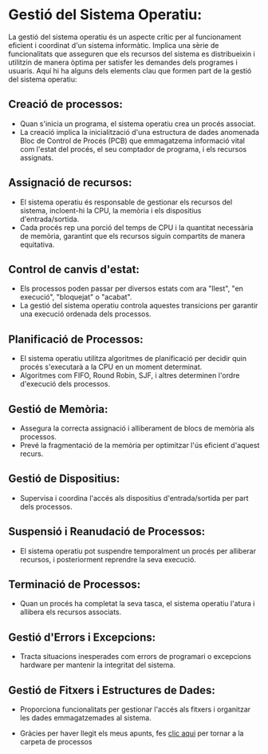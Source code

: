 # Gestió del Sistema Operatiu:
La gestió del sistema operatiu és un aspecte crític per al funcionament eficient i coordinat d'un sistema informàtic. Implica una sèrie de funcionalitats que asseguren que els recursos del sistema es distribueixin i utilitzin de manera òptima per satisfer les demandes dels programes i usuaris. Aquí hi ha alguns dels elements clau que formen part de la gestió del sistema operatiu:
## Creació de processos:
- Quan s'inicia un programa, el sistema operatiu crea un procés associat.
- La creació implica la inicialització d'una estructura de dades anomenada Bloc de Control de Procés (PCB) que emmagatzema informació vital com l'estat del procés, el seu comptador de programa, i els recursos assignats.
## Assignació de recursos:
- El sistema operatiu és responsable de gestionar els recursos del sistema, incloent-hi la CPU, la memòria i els dispositius d'entrada/sortida.
- Cada procés rep una porció del temps de CPU i la quantitat necessària de memòria, garantint que els recursos siguin compartits de manera equitativa.
## Control de canvis d'estat:
- Els processos poden passar per diversos estats com ara "llest", "en execució", "bloquejat" o "acabat".
- La gestió del sistema operatiu controla aquestes transicions per garantir una execució ordenada dels processos.
## Planificació de Processos:
- El sistema operatiu utilitza algoritmes de planificació per decidir quin procés s'executarà a la CPU en un moment determinat.
- Algoritmes com FIFO, Round Robin, SJF, i altres determinen l'ordre d'execució dels processos.
## Gestió de Memòria:
- Assegura la correcta assignació i alliberament de blocs de memòria als processos.
- Prevé la fragmentació de la memòria per optimitzar l'ús eficient d'aquest recurs.
## Gestió de Dispositius:
- Supervisa i coordina l'accés als dispositius d'entrada/sortida per part dels processos.
## Suspensió i Reanudació de Processos:
- El sistema operatiu pot suspendre temporalment un procés per alliberar recursos, i posteriorment reprendre la seva execució.
## Terminació de Processos:
- Quan un procés ha completat la seva tasca, el sistema operatiu l'atura i allibera els recursos associats.
## Gestió d'Errors i Excepcions:
- Tracta situacions inesperades com errors de programari o excepcions hardware per mantenir la integritat del sistema.
## Gestió de Fitxers i Estructures de Dades:
- Proporciona funcionalitats per gestionar l'accés als fitxers i organitzar les dades emmagatzemades al sistema.

- Gràcies per haver llegit els meus apunts, fes [clic aqui](.) per tornar a la carpeta de processos
